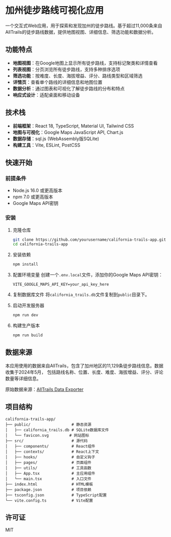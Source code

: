 # 加州徒步路线可视化应用

一个交互式Web应用，用于探索和发现加州的徒步路线。基于超过11,000条来自AllTrails的徒步路线数据，提供地图视图、详细信息、筛选功能和数据分析。

## 功能特点

- **地图视图**：在Google地图上显示所有徒步路线，支持标记聚类和详情查看
- **列表视图**：分页浏览所有徒步路线，支持多种排序选项
- **筛选功能**：按难度、长度、海拔增益、评分、路线类型和区域筛选
- **详情页**：查看单个路线的详细信息和地图位置
- **数据分析**：通过图表和可视化了解徒步路线的分布和特点
- **响应式设计**：适配桌面和移动设备

## 技术栈

- **前端框架**：React 18, TypeScript, Material UI, Tailwind CSS
- **地图与可视化**：Google Maps JavaScript API, Chart.js
- **数据存储**：sql.js (WebAssembly版SQLite)
- **构建工具**：Vite, ESLint, PostCSS

## 快速开始

### 前提条件

- Node.js 16.0 或更高版本
- npm 7.0 或更高版本
- Google Maps API密钥

### 安装

1. 克隆仓库
   ```bash
   git clone https://github.com/yourusername/california-trails-app.git
   cd california-trails-app
   ```

2. 安装依赖
   ```bash
   npm install
   ```

3. 配置环境变量
   创建一个`.env.local`文件，添加你的Google Maps API密钥：
   ```
   VITE_GOOGLE_MAPS_API_KEY=your_api_key_here
   ```

4. 复制数据库文件
   将`california_trails.db`文件复制到`public`目录下。

5. 启动开发服务器
   ```bash
   npm run dev
   ```

6. 构建生产版本
   ```bash
   npm run build
   ```

## 数据来源

本应用使用的数据来自AllTrails，包含了加州地区的11,129条徒步路线信息。数据收集于2024年5月，
包括路线名称、位置、长度、难度、海拔增益、评分、评论数量等详细信息。

原始数据来源：[AllTrails Data Exporter](https://github.com/Bhuemann/AllTrailsDataExporter)

## 项目结构

```
california-trails-app/
├── public/                  # 静态资源
│   ├── california_trails.db # SQLite数据库文件
│   └── favicon.svg         # 网站图标
├── src/                     # 源代码
│   ├── components/          # React组件
│   ├── contexts/            # React上下文
│   ├── hooks/               # 自定义钩子
│   ├── pages/               # 页面组件
│   ├── utils/               # 工具函数
│   ├── App.tsx              # 主应用组件
│   └── main.tsx             # 入口文件
├── index.html               # HTML模板
├── package.json             # 项目依赖
├── tsconfig.json            # TypeScript配置
└── vite.config.ts           # Vite配置
```

## 许可证

MIT